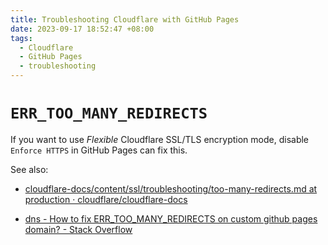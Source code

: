```yaml
---
title: Troubleshooting Cloudflare with GitHub Pages
date: 2023-09-17 18:52:47 +08:00
tags:
  - Cloudflare
  - GitHub Pages
  - troubleshooting
---
```


# `ERR_TOO_MANY_REDIRECTS`

If you want to use _Flexible_ Cloudflare SSL/TLS encryption mode, disable `Enforce HTTPS` in GitHub Pages can fix this.

See also:

- [cloudflare-docs/content/ssl/troubleshooting/too-many-redirects.md at production · cloudflare/cloudflare-docs](https://github.com/cloudflare/cloudflare-docs/blob/production/content/ssl/troubleshooting/too-many-redirects.md)

- [dns - How to fix ERR_TOO_MANY_REDIRECTS on custom github pages domain? - Stack Overflow](https://stackoverflow.com/questions/50145231/how-to-fix-err-too-many-redirects-on-custom-github-pages-domain)
